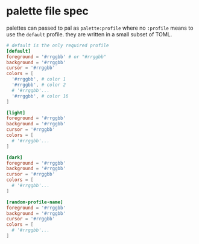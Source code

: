 # palette file spec
palettes can passed to pal as `palette:profile` where no `:profile` means to use the `default` profile. they are written in a small subset of TOML.
```toml
# default is the only required profile
[default]
foreground = '#rrggbb' # or "#rrggbb"
background = '#rrggbb'
cursor = '#rrggbb'
colors = [
  '#rrggbb', # color 1
  '#rrggbb', # color 2
  # '#rrggbb'...
  '#rrggbb', # color 16
]

[light]
foreground = '#rrggbb'
background = '#rrggbb'
cursor = '#rrggbb'
colors = [
  # '#rrggbb'...
]

[dark]
foreground = '#rrggbb'
background = '#rrggbb'
cursor = '#rrggbb'
colors = [
  # '#rrggbb'...
]

[random-profile-name]
foreground = '#rrggbb'
background = '#rrggbb'
cursor = '#rrggbb'
colors = [
  # '#rrggbb'...
]
```

